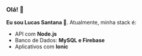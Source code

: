 ### Olá! 👋
**Eu sou Lucas Santana 🤖**. Atualmente, minha stack é:
- API com **Node.js**
- Banco de Dados: **MySQL e Firebase**
- Aplicativos com **Ionic**

<!---
Quinhas/Quinhas is a ✨ special ✨ repository because its `README.md` (this file) appears on your GitHub profile.
You can click the Preview link to take a look at your changes.
--->
